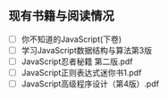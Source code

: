 ## 现有书籍与阅读情况

- [ ] 你不知道的JavaScript(下卷)
- [ ] 学习JavaScript数据结构与算法第3版
- [ ] JavaScript忍者秘籍 第二版.pdf
- [ ] JavaScript正则表达式迷你书1.pdf
- [ ] JavaScript高级程序设计（第4版）.pdf

